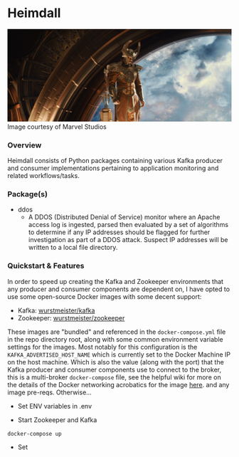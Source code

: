 # Heimdall
![alt text](static/Heimdall.jpg)
Image courtesy of Marvel Studios

### Overview
Heimdall consists of Python packages containing various Kafka producer and consumer implementations
pertaining to application monitoring and related workflows/tasks.

### Package(s)
* ddos
  * A DDOS (Distributed Denial of Service) monitor where an Apache access log is ingested, parsed then
    evaluated by a set of algorithms to determine if any IP addresses should be flagged for further
    investigation as part of a DDOS attack. Suspect IP addresses will be written to a local file directory.
    
### Quickstart & Features
In order to speed up creating the Kafka and Zookeeper environments that any producer and consumer components are 
dependent on, I have opted to use some open-source Docker images with some decent support:

- Kafka: [wurstmeister/kafka](https://hub.docker.com/r/wurstmeister/kafka/)
- Zookeeper: [wurstmeister/zookeeper](https://hub.docker.com/r/wurstmeister/zookeeper)

These images are "bundled" and referenced in the `docker-compose.yml` file in the repo directory root, along
with some common environment variable settings for the images. Most notably for this configuration is the `KAFKA_ADVERTISED_HOST_NAME`
which is currently set to the Docker Machine IP on the host machine. Which is also the value (along with the port)
that the Kafka producer and consumer components use to connect to the broker, this is a multi-broker `docker-compose` file, see 
the helpful wiki for more on the details of the Docker networking acrobatics for the image [here](https://github.com/wurstmeister/kafka-docker/wiki/Connectivity).
and any image pre-reqs. Otherwise...

- Set ENV variables in .env



- Start Zookeeper and Kafka
```
docker-compose up
```

- Set 

